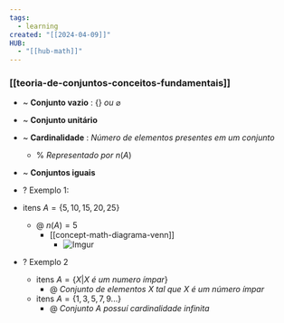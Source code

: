 ```yaml
---
tags:
  - learning
created: "[[2024-04-09]]"
HUB:
  - "[[hub-math]]"
---
```

### [[teoria-de-conjuntos-conceitos-fundamentais]]

- ~ **Conjunto vazio** : $\{\}$ *ou* $\varnothing$
- ~ **Conjunto unitário**
- ~ **Cardinalidade** : *Número de elementos presentes em um conjunto*
	- % *Representado por* $n(A)$
- ~ **Conjuntos iguais**

- ? Exemplo 1:
- itens $A=\{5,10,15,20,25\}$
	- @ $n(A)=5$
		- [[concept-math-diagrama-venn]]
			- ![Imgur](https://i.imgur.com/QUlif64.png) 

- ? Exemplo 2
	- itens $A=\{X|X\ é\ um\ numero\ ímpar\}$
		- @ *Conjunto de elementos $X$ tal que $X$ é um número ímpar*
	- itens $A=\{1,3,5,7,9...\}$
		- @ *Conjunto $A$ possuí cardinalidade infinita*
